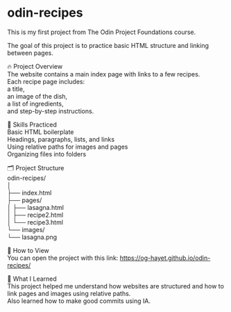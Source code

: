 # odin-recipes
This is my first project from The Odin Project Foundations course. 

The goal of this project is to practice basic HTML structure and linking between pages.

🔥 Project Overview <br> 
The website contains a main index page with links to a few recipes. <br>
Each recipe page includes: <br>
a title, <br>
an image of the dish, <br>
a list of ingredients, <br>
and step-by-step instructions. <br>

🧠 Skills Practiced <br>
Basic HTML boilerplate <br>
Headings, paragraphs, lists, and links <br>
Using relative paths for images and pages <br>
Organizing files into folders <br>

🗂️ Project Structure <br>
odin-recipes/ <br>
│ <br>
├── index.html <br>
├── pages/ <br>
│   ├── lasagna.html <br>
│   ├── recipe2.html <br>
│   └── recipe3.html <br>
└── images/ <br>
    └── lasagna.png <br>

🚀 How to View <br>
You can open the project with this link: https://og-hayet.github.io/odin-recipes/

💭 What I Learned <br>
This project helped me understand how websites are structured and how to link pages and images using relative paths. <br>
Also learned how to make good commits using IA.